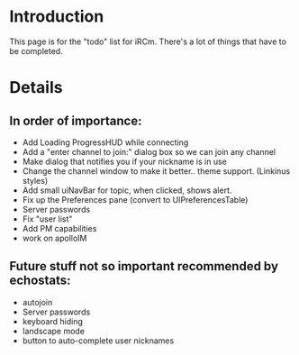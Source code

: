 # Introduction #

This page is for the "todo" list for iRCm. There's a lot of things that have to be completed.


# Details #

## In order of importance: ##

  * Add Loading ProgressHUD while connecting
  * Add a "enter channel to join:" dialog box so we can join any channel
  * Make dialog that notifies you if your nickname is in use
  * Change the channel window to make it better.. theme support. (Linkinus styles)
  * Add small uiNavBar for topic, when clicked, shows alert.
  * Fix up the Preferences pane (convert to UIPreferencesTable)
  * Server passwords
  * Fix "user list"
  * Add PM capabilities
  * work on apolloIM

## Future stuff not so important recommended by echostats: ##
  * autojoin
  * Server passwords
  * keyboard hiding
  * landscape mode
  * button to auto-complete user nicknames